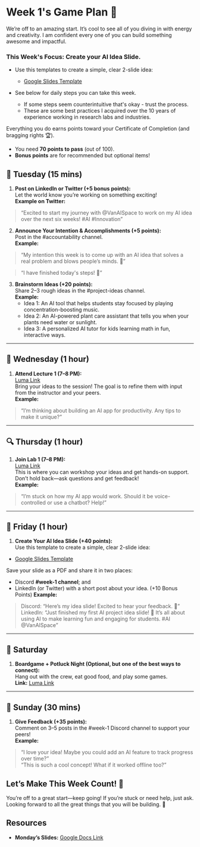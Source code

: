 # Week 1's Game Plan :dart:

We’re off to an amazing start. It’s cool to see all of you diving in with energy and creativity. I am confident every one of you can build something awesome and impactful.

### This Week's Focus: **Create your AI Idea Slide**.
- Use this templates to create a simple, clear 2-slide idea: 
  - [Google Slides Template](https://docs.google.com/presentation/d/1EZI1ySWCyCMXCi3KaqdMxs5I3ftKpQtLtuGKdctFhhs/edit?usp=sharing)

- See below for daily steps you can take this week. 
   - If some steps seem counterintuitive that's okay - trust the process.
   - These are some best practices I acquired over the 10 years of experience working in research labs and industries.

Everything you do earns points toward your Certificate of Completion (and bragging rights :trophy:).  
- You need **70 points to pass** (out of 100).  
- **Bonus points** are for recommended but optional items!

## :star2: Tuesday (15 mins)
1. **Post on LinkedIn or Twitter (+5 bonus points):**  
   Let the world know you’re working on something exciting!  
   **Example on Twitter:**   
> “Excited to start my journey with @VanAISpace to work on my AI idea over the next six weeks! #AI #Innovation”

2. **Announce Your Intention & Accomplishments (+5 points):**  
   Post in the #accountability channel.  
   **Example:**  
 > “My intention this week is to come up with an AI idea that solves a real problem and blows people’s minds. :star2:”

 > “I have finished today's steps! :star2:”

3. **Brainstorm Ideas (+20 points):**  
   Share 2–3 rough ideas in the #project-ideas channel.  
   **Example:**  
   - Idea 1: An AI tool that helps students stay focused by playing concentration-boosting music.  
   - Idea 2: An AI-powered plant care assistant that tells you when your plants need water or sunlight.  
   - Idea 3: A personalized AI tutor for kids learning math in fun, interactive ways.
---
## :blue_book: Wednesday (1 hour)
1. **Attend Lecture 1 (7–8 PM):**  
   [Luma Link](https://lu.ma/nnqmw2ds)  
   Bring your ideas to the session! The goal is to refine them with input from the instructor and your peers.  
   **Example:**  
> “I’m thinking about building an AI app for productivity. Any tips to make it unique?”
---
## :mag: Thursday (1 hour)
1. **Join Lab 1 (7–8 PM):**  
   [Luma Link](https://lu.ma/t3aehu18)  
   This is where you can workshop your ideas and get hands-on support. Don’t hold back—ask questions and get feedback!  
   **Example:**  
> “I’m stuck on how my AI app would work. Should it be voice-controlled or use a chatbot? Help!”
---
## :rocket: Friday (1 hour)
1. **Create Your AI Idea Slide (+40 points):**  
   Use this template to create a simple, clear 2-slide idea:  
  - [Google Slides Template](https://docs.google.com/presentation/d/1EZI1ySWCyCMXCi3KaqdMxs5I3ftKpQtLtuGKdctFhhs/edit?usp=sharing)

   Save your slide as a PDF and share it in two places:  
   - Discord **#week-1 channel**; and  
   - LinkedIn (or Twitter) with a short post about your idea. (+10 Bonus Points) 
   **Example:**  
> Discord: “Here’s my idea slide! Excited to hear your feedback. :rocket:”  
> LinkedIn: “Just finished my first AI project idea slide! :rocket: It’s all about using AI to make learning fun and engaging for students. #AI @VanAISpace”
---
## :tada: Saturday
1. **Boardgame + Potluck Night (Optional, but one of the best ways to connect):**  
   Hang out with the crew, eat good food, and play some games.  
   **Link:** [Luma Link](https://lu.ma/7edi2eax)
---
## :speech_balloon: Sunday (30 mins)
1. **Give Feedback (+35 points):**  
   Comment on 3–5 posts in the #week-1 Discord channel to support your peers!  
   **Example:**  
> “I love your idea! Maybe you could add an AI feature to track progress over time?”  
> “This is such a cool concept! What if it worked offline too?”

## Let’s Make This Week Count! :rocket:

You’re off to a great start—keep going! If you’re stuck or need help, just ask. Looking forward to all the great things that you will be building. :tada:

## Resources
- **Monday’s Slides:** [Google Docs Link](https://docs.google.com/presentation/d/1Kd5m0tmd3D4z0kbmgIvtYDJwPXJvbNKCislKqJ5lveA/edit?usp=sharing)
